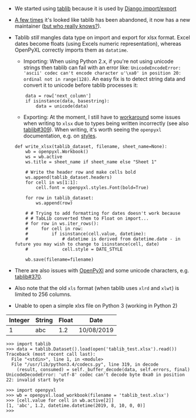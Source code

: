 - We started using [tablib](http://python-tablib.org/) because it is used by [Django import/export](https://django-import-export.readthedocs.io/en/latest/)

- [A few times](https://github.com/vinayak-mehta/tablib/issues/124) it's looked like tablib has been abandoned, it now has a new maintainer ([but who really knows?](https://github.com/vinayak-mehta/tablib/issues/329#issuecomment-520212465)).

- Tablib *still* mangles data type on import and export for xlsx format. Excel dates become floats (using Excels numeric representation), whereas OpenPyXL correctly imports them as `datatime`.

  - Importing: When using Python 2.x, if you're not using unicode strings then tablib can fail with an error like: `UnicodeEncodeError: 'ascii' codec can't encode character u'\xa0' in position 20: ordinal not in range(128)`. An easy fix is to detect string data and convert it to unicode before tablib processes it:

  ```
      data = row['next_column']
      if isinstance(data, basestring):
          data = unicode(data)

  ```

  - Exporting: At the moment, I still have to [workaround](https://github.com/vinayak-mehta/tablib/issues/252#issuecomment-454395181) some issues when writing to `xlsx` due to types being written incorrectly (see also [tablib#309](https://github.com/vinayak-mehta/tablib/pull/309)). When writing, it's worth seeing the `openpyxl` documentation, e.g. on [styles](https://openpyxl.readthedocs.io/en/stable/styles.html).

  ```
  def write_xlsx(tablib_dataset, filename, sheet_name=None):
      wb = openpyxl.Workbook()
      ws = wb.active
      ws.title = sheet_name if sheet_name else "Sheet 1"

      # Write the header row and make cells bold
      ws.append(tablib_dataset.headers)
      for cell in ws[1:1]:
          cell.font = openpyxl.styles.Font(bold=True)

      for row in tablib_dataset:
          ws.append(row)

      # # Trying to add formatting for dates doesn't work because
      # # TabLib converted them to Float on import...
      # for row in ws.iter_rows():
      #     for cell in row:
      #         if isinstance(cell.value, datetime):
      #             # datetime is derived from datetime.date - in future you may wish to change to isinstance(cell, date)
      #             cell.style = DATE_STYLE

      wb.save(filename=filename)

  ```

- There are also issues with [OpenPyXl](https://openpyxl.readthedocs.io/en/stable/) and some unicode characters, e.g. [tablib#370](https://github.com/vinayak-mehta/tablib/issues/370#issuecomment-511521685).

- Also note that the old `xls` format (when tablib uses `xlrd` and `xlwt`) is limited to 256 columns.

- Unable to open a simple xlxs file on Python 3 (working in Python 2)

| Integer | String | Float | Date       |
|---------|--------|-------|------------|
|       1 | abc    |   1.2 | 10/08/2019 |

```
>>> import tablib
>>> data = tablib.Dataset().load(open('tablib_test.xlsx').read())
Traceback (most recent call last):
  File "<stdin>", line 1, in <module>
  File "/usr/lib/python3.4/codecs.py", line 319, in decode
    (result, consumed) = self._buffer_decode(data, self.errors, final)
UnicodeDecodeError: 'utf-8' codec can't decode byte 0xa0 in position 22: invalid start byte

>>> import openpyxl
>>> wb = openpyxl.load_workbook(filename = 'tablib_test.xlsx')
>>> [cell.value for cell in wb.active[2]]
[1, 'abc', 1.2, datetime.datetime(2019, 8, 10, 0, 0)]
>>>

```
